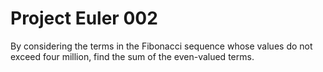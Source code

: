 # Project Euler 002

By considering the terms in the Fibonacci sequence whose values do not exceed four million, find the sum of the even-valued terms.


